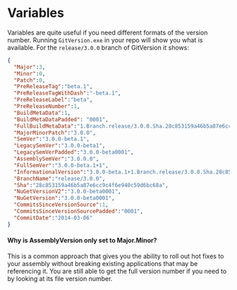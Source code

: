# Variables
Variables are quite useful if you need different formats of the version number. Running `GitVersion.exe` in your repo will show you what is available.
For the `release/3.0.0` branch of GitVersion it shows:

```json
{
  "Major":3,
  "Minor":0,
  "Patch":0,
  "PreReleaseTag":"beta.1",
  "PreReleaseTagWithDash":"-beta.1",
  "PreReleaseLabel":"beta",
  "PreReleaseNumber":1,
  "BuildMetaData":1,
  "BuildMetaDataPadded": "0001",
  "FullBuildMetaData":"1.Branch.release/3.0.0.Sha.28c853159a46b5a87e6cc9c4f6e940c59d6bc68a",
  "MajorMinorPatch":"3.0.0",
  "SemVer":"3.0.0-beta.1",
  "LegacySemVer":"3.0.0-beta1",
  "LegacySemVerPadded":"3.0.0-beta0001",
  "AssemblySemVer":"3.0.0.0",
  "FullSemVer":"3.0.0-beta.1+1",
  "InformationalVersion":"3.0.0-beta.1+1.Branch.release/3.0.0.Sha.28c853159a46b5a87e6cc9c4f6e940c59d6bc68a",
  "BranchName":"release/3.0.0",
  "Sha":"28c853159a46b5a87e6cc9c4f6e940c59d6bc68a",
  "NuGetVersionV2":"3.0.0-beta0001",
  "NuGetVersion":"3.0.0-beta0001",
  "CommitsSinceVersionSource":1,
  "CommitsSinceVersionSourcePadded":"0001",
  "CommitDate":"2014-03-06"
}
```


#### Why is AssemblyVersion only set to Major.Minor?

This is a common approach that gives you the ability to roll out hot fixes to your assembly without breaking existing applications that may be referencing it. You are still able to get the full version number if you need to by looking at its file version number.

